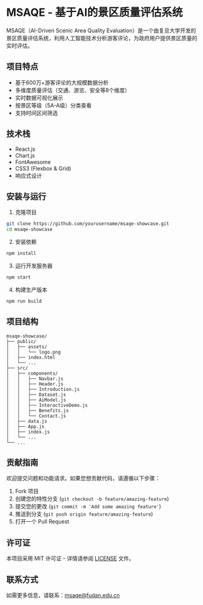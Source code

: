 # MSAQE - 基于AI的景区质量评估系统

MSAQE（AI-Driven Scenic Area Quality Evaluation）是一个由复旦大学开发的景区质量评估系统，利用人工智能技术分析游客评论，为政府用户提供景区质量的实时评估。

## 项目特点

- 基于600万+游客评论的大规模数据分析
- 多维度质量评估（交通、游览、安全等8个维度）
- 实时数据可视化展示
- 按景区等级（5A-A级）分类查看
- 支持时间区间筛选

## 技术栈

- React.js
- Chart.js
- FontAwesome
- CSS3 (Flexbox & Grid)
- 响应式设计

## 安装与运行

1. 克隆项目
```bash
git clone https://github.com/yourusername/msaqe-showcase.git
cd msaqe-showcase
```

2. 安装依赖
```bash
npm install
```

3. 运行开发服务器
```bash
npm start
```

4. 构建生产版本
```bash
npm run build
```

## 项目结构

```
msaqe-showcase/
├── public/
│   ├── assets/
│   │   └── logo.png
│   ├── index.html
│   └── ...
├── src/
│   ├── components/
│   │   ├── Navbar.js
│   │   ├── Header.js
│   │   ├── Introduction.js
│   │   ├── Dataset.js
│   │   ├── AiModel.js
│   │   ├── InteractiveDemo.js
│   │   ├── Benefits.js
│   │   └── Contact.js
│   ├── data.js
│   ├── App.js
│   ├── index.js
│   └── ...
└── ...
```

## 贡献指南

欢迎提交问题和功能请求。如果您想贡献代码，请遵循以下步骤：

1. Fork 项目
2. 创建您的特性分支 (`git checkout -b feature/amazing-feature`)
3. 提交您的更改 (`git commit -m 'Add some amazing feature'`)
4. 推送到分支 (`git push origin feature/amazing-feature`)
5. 打开一个 Pull Request

## 许可证

本项目采用 MIT 许可证 - 详情请参阅 [LICENSE](LICENSE) 文件。

## 联系方式

如需更多信息，请联系：msaqe@fudan.edu.cn 